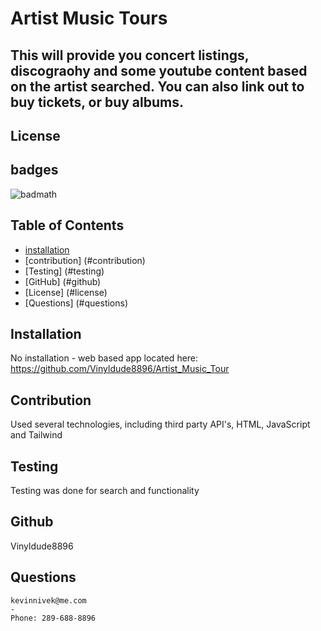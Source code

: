 # Artist Music Tours

## This will provide you concert listings, discograohy and some youtube content based on the artist searched. You can also link out to buy tickets, or buy albums.

## License

## badges
![badmath](https://img.shields.io/github/languages/top/lernantino/badmath)
## Table of Contents

- [installation](#installation)
- [contribution] (#contribution)
- [Testing] (#testing)
- [GitHub] (#github)
- [License] (#license)
- [Questions] (#questions)

## Installation 
   No installation - web based app located here: https://github.com/Vinyldude8896/Artist_Music_Tour  


## Contribution  
  Used several technologies, including third party API's, HTML, JavaScript and Tailwind

## Testing
  Testing was done for search and functionality

## Github 
Vinyldude8896

## Questions
    kevinnivek@me.com
    - 
    Phone: 289-688-8896
